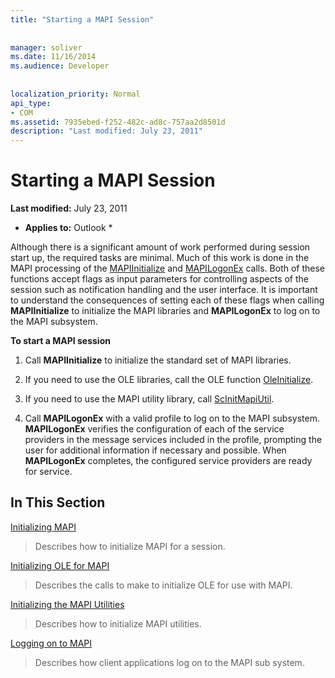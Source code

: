 ```yaml
---
title: "Starting a MAPI Session"
 
 
manager: soliver
ms.date: 11/16/2014
ms.audience: Developer
 
 
localization_priority: Normal
api_type:
- COM
ms.assetid: 7935ebed-f252-482c-ad8c-757aa2d8501d
description: "Last modified: July 23, 2011"
---
```


# Starting a MAPI Session

 **Last modified:** July 23, 2011 
  
 * **Applies to:** Outlook * 
  
Although there is a significant amount of work performed during session start up, the required tasks are minimal. Much of this work is done in the MAPI processing of the [MAPIInitialize](mapiinitialize.md) and [MAPILogonEx](mapilogonex.md) calls. Both of these functions accept flags as input parameters for controlling aspects of the session such as notification handling and the user interface. It is important to understand the consequences of setting each of these flags when calling **MAPIInitialize** to initialize the MAPI libraries and **MAPILogonEx** to log on to the MAPI subsystem. 
  
 **To start a MAPI session**
  
1. Call **MAPIInitialize** to initialize the standard set of MAPI libraries. 
    
2. If you need to use the OLE libraries, call the OLE function [OleInitialize](http://msdn.microsoft.com/library/9a13e7a0-f2e2-466b-98f5-38d5972fa391%28Office.15%29.aspx).
    
3. If you need to use the MAPI utility library, call [ScInitMapiUtil](scinitmapiutil.md).
    
4. Call **MAPILogonEx** with a valid profile to log on to the MAPI subsystem. **MAPILogonEx** verifies the configuration of each of the service providers in the message services included in the profile, prompting the user for additional information if necessary and possible. When **MAPILogonEx** completes, the configured service providers are ready for service. 
    
## In This Section

[Initializing MAPI](initializing-mapi.md)
  
> Describes how to initialize MAPI for a session.
    
[Initializing OLE for MAPI](initializing-ole-for-mapi.md)
  
> Describes the calls to make to initialize OLE for use with MAPI.
    
[Initializing the MAPI Utilities](initializing-the-mapi-utilities.md)
  
> Describes how to initialize MAPI utilities.
    
[Logging on to MAPI](logging-on-to-mapi.md)
  
> Describes how client applications log on to the MAPI sub system.
    

